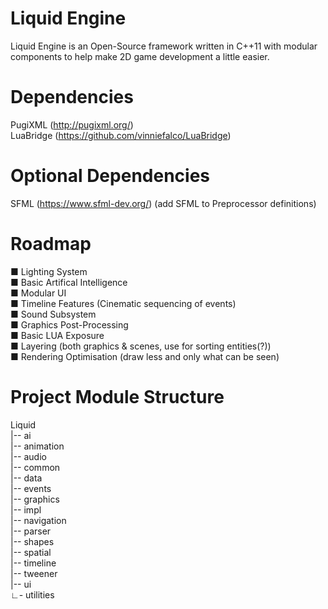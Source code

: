 # Liquid Engine
Liquid Engine is an Open-Source framework written in C++11 with modular components to help
make 2D game development a little easier. 

# Dependencies
PugiXML (http://pugixml.org/)  
LuaBridge (https://github.com/vinniefalco/LuaBridge)  

# Optional Dependencies
SFML (https://www.sfml-dev.org/) (add SFML to Preprocessor definitions)  

# Roadmap
&#x25a0; Lighting System  
&#x25a0; Basic Artifical Intelligence  
&#x25a0; Modular UI  
&#x25a0; Timeline Features (Cinematic sequencing of events)  
&#x25a0; Sound Subsystem  
&#x25a0; Graphics Post-Processing  
&#x25a0; Basic LUA Exposure  
&#x25a0; Layering (both graphics & scenes, use for sorting entities(?))  
&#x25a0; Rendering Optimisation (draw less and only what can be seen)  

# Project Module Structure
Liquid  
|-- ai  
|-- animation  
|-- audio  
|-- common  
|-- data  
|-- events  
|-- graphics  
|-- impl  
|-- navigation  
|-- parser  
|-- shapes  
|-- spatial  
|-- timeline  
|-- tweener  
|-- ui  
&#x221f;- utilities  
